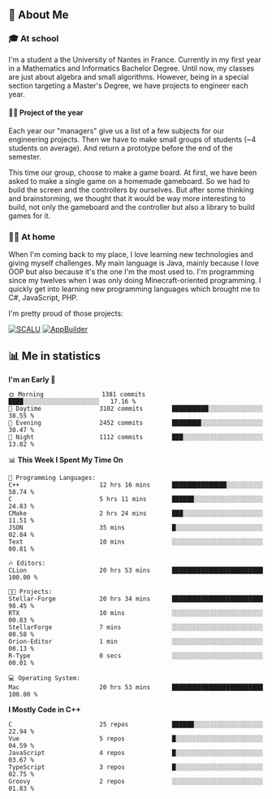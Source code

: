 ## 👀 About Me

### 🎓 At school

I'm a student a the University of Nantes in France. Currently in my first year in a Mathematics and Informatics Bachelor Degree. Until now, my classes are just about algebra and small algorithms. However, being in a special section targeting a Master's Degree, we have projects to engineer each year. 

#### 🔧🔬 Project of the year

Each year our "managers" give us a list of a few subjects for our engineering projects. Then we have to make small groups of students (~4 students on average). And return a prototype before the end of the semester.

This time our group, choose to make a game board. At first, we have been asked to make a single game on a homemade gameboard. So we had to build the screen and the controllers by ourselves. 
But after some thinking and brainstorming, we thought that it would be way more interesting to build, not only the gameboard and the controller but also a library to build games for it.

### 👨‍💻 At home

When I'm coming back to my place, I love learning new technologies and giving myself challenges. My main language is Java, mainly because I love OOP but also because it's the one I'm the most used to. I'm programming since my twelves when I was only doing Minecraft-oriented programming.  I quickly get into learning new programming languages which brought me to C#, JavaScript, PHP. 

I'm pretty proud of those projects:

[![SCALU](https://github-readme-stats.vercel.app/api/pin?username=renardfute&repo=SCALU)](https://github.com/renardfute/scalu)
[![AppBuilder](https://github-readme-stats.vercel.app/api/pin?username=pulsedev2&repo=AppBuilder)](https://github.com/pulsedev2/AppBuilder)

## 📊 Me in statistics
<!--START_SECTION:waka-->
**I'm an Early 🐤** 

```text
🌞 Morning                1381 commits        ████░░░░░░░░░░░░░░░░░░░░░   17.16 % 
🌆 Daytime                3102 commits        ██████████░░░░░░░░░░░░░░░   38.55 % 
🌃 Evening                2452 commits        ████████░░░░░░░░░░░░░░░░░   30.47 % 
🌙 Night                  1112 commits        ███░░░░░░░░░░░░░░░░░░░░░░   13.82 % 
```


📊 **This Week I Spent My Time On** 

```text
💬 Programming Languages: 
C++                      12 hrs 16 mins      ███████████████░░░░░░░░░░   58.74 % 
C                        5 hrs 11 mins       ██████░░░░░░░░░░░░░░░░░░░   24.83 % 
CMake                    2 hrs 24 mins       ███░░░░░░░░░░░░░░░░░░░░░░   11.51 % 
JSON                     35 mins             █░░░░░░░░░░░░░░░░░░░░░░░░   02.84 % 
Text                     10 mins             ░░░░░░░░░░░░░░░░░░░░░░░░░   00.81 % 

🔥 Editors: 
CLion                    20 hrs 53 mins      █████████████████████████   100.00 % 

🐱‍💻 Projects: 
Stellar-Forge            20 hrs 34 mins      █████████████████████████   98.45 % 
RTX                      10 mins             ░░░░░░░░░░░░░░░░░░░░░░░░░   00.83 % 
StellarForge             7 mins              ░░░░░░░░░░░░░░░░░░░░░░░░░   00.58 % 
Orion-Editor             1 min               ░░░░░░░░░░░░░░░░░░░░░░░░░   00.13 % 
R-Type                   0 secs              ░░░░░░░░░░░░░░░░░░░░░░░░░   00.01 % 

💻 Operating System: 
Mac                      20 hrs 53 mins      █████████████████████████   100.00 % 
```

**I Mostly Code in C++** 

```text
C                        25 repos            ██████░░░░░░░░░░░░░░░░░░░   22.94 % 
Vue                      5 repos             █░░░░░░░░░░░░░░░░░░░░░░░░   04.59 % 
JavaScript               4 repos             █░░░░░░░░░░░░░░░░░░░░░░░░   03.67 % 
TypeScript               3 repos             █░░░░░░░░░░░░░░░░░░░░░░░░   02.75 % 
Groovy                   2 repos             ░░░░░░░░░░░░░░░░░░░░░░░░░   01.83 % 
```




<!--END_SECTION:waka-->
